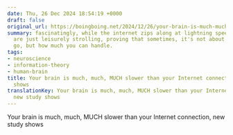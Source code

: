```yaml
---
date: Thu, 26 Dec 2024 18:54:19 +0000
draft: false
original_url: https://boingboing.net/2024/12/26/your-brain-is-much-much-much-slower-than-your-internet-connection-new-study-shows.html
summary: fascinatingly, while the internet zips along at lightning speed, our brains
  are just leisurely strolling, proving that sometimes, it's not about how fast you
  go, but how much you can handle.
tags:
- neuroscience
- information-theory
- human-brain
title: Your brain is much, much, MUCH slower than your Internet connection, new study
  shows
translationKey: Your brain is much, much, MUCH slower than your Internet connection,
  new study shows
---
```


Your brain is much, much, MUCH slower than your Internet connection, new study shows